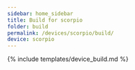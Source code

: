 ```yaml
---
sidebar: home_sidebar
title: Build for scorpio
folder: build
permalink: /devices/scorpio/build/
device: scorpio
---
```

{% include templates/device_build.md %}
